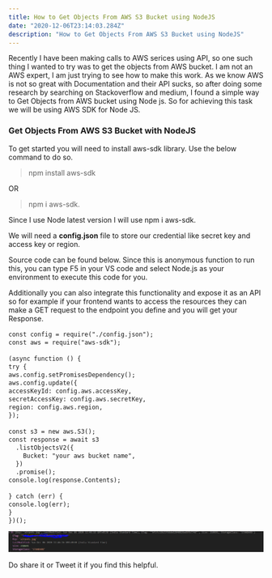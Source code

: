 ```yaml
---
title: How to Get Objects From AWS S3 Bucket using NodeJS
date: "2020-12-06T23:14:03.284Z"
description: "How to Get Objects From AWS S3 Bucket using NodeJS"
---
```


Recently I have been making calls to AWS serices using API, so one such thing I wanted to try was to get the objects from AWS bucket. I am not an AWS expert, I am just trying to see how to make this work. As we know AWS is not so great with Documentation and their API sucks, so after doing some research by searching on Stackoverflow and medium, I found a simple way to Get Objects from AWS bucket using Node js. So for achieving this task we will be using AWS SDK for Node JS.

### Get Objects From AWS S3 Bucket with NodeJS

To get started you will need to install aws-sdk library. Use the below command to do so.

> npm install aws-sdk

OR

> npm i aws-sdk.

Since I use Node latest version I will use npm i aws-sdk.

We will need a **config.json** file to store our credential like secret key and access key or region.

Source code can be found below. Since this is anonymous function to run this, you can type F5 in your VS code and select Node.js as your environment to execute this code for you.

Additionally you can also integrate this functionality and expose it as an API so for example if your frontend wants to access the resources they can make a GET request to the endpoint you define and you will get your Response.

    const config = require("./config.json");
    const aws = require("aws-sdk");

    (async function () {
    try {
    aws.config.setPromisesDependency();
    aws.config.update({
    accessKeyId: config.aws.accessKey,
    secretAccessKey: config.aws.secretKey,
    region: config.aws.region,
    });

    const s3 = new aws.S3();
    const response = await s3
      .listObjectsV2({
        Bucket: "your aws bucket name",
      })
      .promise();
    console.log(response.Contents);

    } catch (err) {
    console.log(err);
    }
    })();

![screenshot](s3_object.PNG)

Do share it or Tweet it if you find this helpful.
